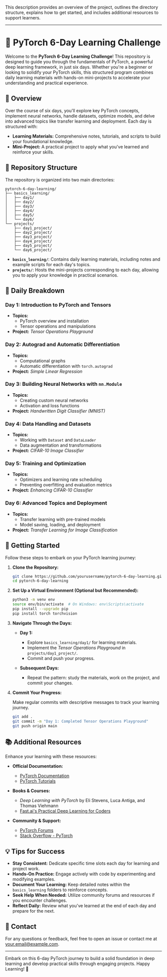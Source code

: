 This description provides an overview of the project, outlines the directory structure, explains how to get started, and includes additional resources to support learners.

---

# 🧠 PyTorch 6-Day Learning Challenge

Welcome to the **PyTorch 6-Day Learning Challenge**! This repository is designed to guide you through the fundamentals of PyTorch, a powerful deep learning framework, in just six days. Whether you're a beginner or looking to solidify your PyTorch skills, this structured program combines daily learning materials with hands-on mini-projects to accelerate your understanding and practical experience.

## 📅 Overview

Over the course of six days, you'll explore key PyTorch concepts, implement neural networks, handle datasets, optimize models, and delve into advanced topics like transfer learning and deployment. Each day is structured with:

- **Learning Materials:** Comprehensive notes, tutorials, and scripts to build your foundational knowledge.
- **Mini-Project:** A practical project to apply what you've learned and reinforce your skills.

## 📂 Repository Structure

The repository is organized into two main directories:

```
pytorch-6-day-learning/
├── basics_learning/
│   ├── day1/
│   ├── day2/
│   ├── day3/
│   ├── day4/
│   ├── day5/
│   └── day6/
└── projects/
    ├── day1_project/
    ├── day2_project/
    ├── day3_project/
    ├── day4_project/
    ├── day5_project/
    └── day6_project/
```

- **`basics_learning/`**: Contains daily learning materials, including notes and example scripts for each day's topics.
- **`projects/`**: Hosts the mini-projects corresponding to each day, allowing you to apply your knowledge in practical scenarios.

## 📖 Daily Breakdown

### **Day 1: Introduction to PyTorch and Tensors**
- **Topics:**
  - PyTorch overview and installation
  - Tensor operations and manipulations
- **Project:** *Tensor Operations Playground*

### **Day 2: Autograd and Automatic Differentiation**
- **Topics:**
  - Computational graphs
  - Automatic differentiation with `torch.autograd`
- **Project:** *Simple Linear Regression*

### **Day 3: Building Neural Networks with `nn.Module`**
- **Topics:**
  - Creating custom neural networks
  - Activation and loss functions
- **Project:** *Handwritten Digit Classifier (MNIST)*

### **Day 4: Data Handling and Datasets**
- **Topics:**
  - Working with `Dataset` and `DataLoader`
  - Data augmentation and transformations
- **Project:** *CIFAR-10 Image Classifier*

### **Day 5: Training and Optimization**
- **Topics:**
  - Optimizers and learning rate scheduling
  - Preventing overfitting and evaluation metrics
- **Project:** *Enhancing CIFAR-10 Classifier*

### **Day 6: Advanced Topics and Deployment**
- **Topics:**
  - Transfer learning with pre-trained models
  - Model saving, loading, and deployment
- **Project:** *Transfer Learning for Image Classification*

## 🚀 Getting Started

Follow these steps to embark on your PyTorch learning journey:

1. **Clone the Repository:**

   ```bash
   git clone https://github.com/yourusername/pytorch-6-day-learning.git
   cd pytorch-6-day-learning
   ```

2. **Set Up a Virtual Environment (Optional but Recommended):**

   ```bash
   python3 -m venv env
   source env/bin/activate  # On Windows: env\Scripts\activate
   pip install --upgrade pip
   pip install torch torchvision
   ```

3. **Navigate Through the Days:**

   - **Day 1:**
     - Explore `basics_learning/day1/` for learning materials.
     - Implement the *Tensor Operations Playground* in `projects/day1_project/`.
     - Commit and push your progress.

   - **Subsequent Days:**
     - Repeat the pattern: study the materials, work on the project, and commit your changes.

4. **Commit Your Progress:**

   Make regular commits with descriptive messages to track your learning journey.

   ```bash
   git add .
   git commit -m "Day 1: Completed Tensor Operations Playground"
   git push origin main
   ```

## 📚 Additional Resources

Enhance your learning with these resources:

- **Official Documentation:**
  - [PyTorch Documentation](https://pytorch.org/docs/stable/index.html)
  - [PyTorch Tutorials](https://pytorch.org/tutorials/)

- **Books & Courses:**
  - *Deep Learning with PyTorch* by Eli Stevens, Luca Antiga, and Thomas Viehmann
  - [Fast.ai's Practical Deep Learning for Coders](https://www.fast.ai/)

- **Community & Support:**
  - [PyTorch Forums](https://discuss.pytorch.org/)
  - [Stack Overflow - PyTorch](https://stackoverflow.com/questions/tagged/pytorch)

## 💡 Tips for Success

- **Stay Consistent:** Dedicate specific time slots each day for learning and project work.
- **Hands-On Practice:** Engage actively with code by experimenting and modifying examples.
- **Document Your Learning:** Keep detailed notes within the `basics_learning` folders to reinforce concepts.
- **Seek Help When Needed:** Utilize community forums and resources if you encounter challenges.
- **Reflect Daily:** Review what you've learned at the end of each day and prepare for the next.

## 📧 Contact

For any questions or feedback, feel free to open an issue or contact me at [your.email@example.com](mailto:your.email@example.com).

---

Embark on this 6-day PyTorch journey to build a solid foundation in deep learning and develop practical skills through engaging projects. Happy Learning! 🚀
